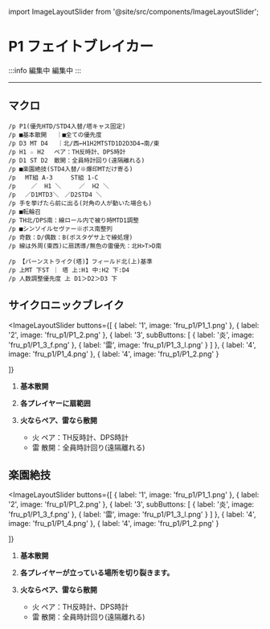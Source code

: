 import ImageLayoutSlider from '@site/src/components/ImageLayoutSlider';


# P1 フェイトブレイカー

:::info 編集中
編集中
:::

---
##  マクロ
```
/p P1(優先HTD/STD4入替/塔キャス固定)
/p ■基本散開 　｜■全ての優先度
/p D3 MT D4 　｜北/西←H1H2MTSTD1D2D3D4→南/東
/p H1 ☆ H2　 ペア：TH反時計、DPS時計
/p D1 ST D2　散開：全員時計回り(遠隔離れる)
/p ■楽園絶技(STD4入替/※爆印MTだけ寄る)
/p 　MT組 A-3　　　ST組 1-C
/p 　　／  H1 ＼　　　／  H2 ＼
/p 　／D1MTD3＼　／D2STD4 ＼
/p 手を挙げたら前に出る(対角の人が動いた場合も)
/p ■転輪召
/p TH北/DPS南：線ロール内で被り時MTD1調整
/p ■シンソイルセヴァー※ボス南整列
/p 奇数：D/偶数：B(ボスタゲサ上で線処理)
/p 線は外周(東西)に扇誘導/無色の雷優先：北H>T>D南
```
```
/p 【バーンストライク(塔)】フィールド北(上)基準
/p 上MT 下ST ｜ 塔 上:H1 中:H2 下:D4
/p 人数調整優先度 上 D1＞D2＞D3 下
```

## サイクロニックブレイク

<ImageLayoutSlider
  buttons={[
    { label: '1', image: 'fru_p1/P1_1.png' },
    { label: '2', image: 'fru_p1/P1_2.png' },
    { 
      label: '3',
      subButtons: [
        { label: '炎', image: 'fru_p1/P1_3_f.png' },
        { label: '雷', image: 'fru_p1/P1_3_l.png' }
      ]
    },
    { label: '4', image: 'fru_p1/P1_4.png' },
    { label: '4', image: 'fru_p1/P1_2.png' }

  ]}
>

1. **基本散開**

2. **各プレイヤーに扇範囲**

3. **火ならペア、雷なら散開**
   - 火 ペア：TH反時計、DPS時計
   - 雷 散開：全員時計回り(遠隔離れる)
</ImageLayoutSlider>

## 楽園絶技

<ImageLayoutSlider
  buttons={[
    { label: '1', image: 'fru_p1/P1_1.png' },
    { label: '2', image: 'fru_p1/P1_2.png' },
    { 
      label: '3',
      subButtons: [
        { label: '炎', image: 'fru_p1/P1_3_f.png' },
        { label: '雷', image: 'fru_p1/P1_3_l.png' }
      ]
    },
    { label: '4', image: 'fru_p1/P1_4.png' },
    { label: '4', image: 'fru_p1/P1_2.png' }

  ]}
>

1. **基本散開**

2. **各プレイヤーが立っている場所を切り裂きます。**

3. **火ならペア、雷なら散開**
   - 火 ペア：TH反時計、DPS時計
   - 雷 散開：全員時計回り(遠隔離れる)
</ImageLayoutSlider>
